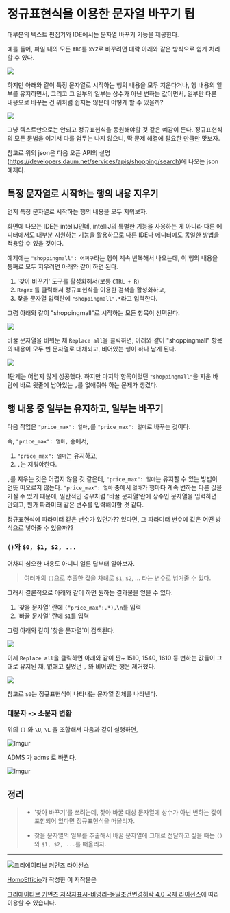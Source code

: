 # 정규표현식을 이용한 문자열 바꾸기 팁

대부분의 텍스트 편집기와 IDE에서는 문자열 바꾸기 기능을 제공한다.

예를 들어, 파일 내의 모든 `ABC`를 `XYZ`로 바꾸려면 대략 아래와 같은 방식으로 쉽게 처리할 수 있다.

![](http://i.imgur.com/ESQjmfG.png)

하지만 아래와 같이 특정 문자열로 시작하는 행의 내용을 모두 지운다거나, 행 내용의 일부를 유지하면서, 그리고 그 일부의 일부는 상수가 아닌 변하는 값이면서, 일부만 다른 내용으로 바꾸는 건 위처럼 쉽지는 않은데 어떻게 할 수 있을까?

![](http://i.imgur.com/9nmWgsN.png)

그냥 텍스트만으로는 안되고 정규표현식을 동원해야할 것 같은 예감이 든다.
정규표현식의 모든 문법을 여기서 다룰 엄두는 나지 않으니, 딱 문제 해결에 필요한 만큼만 맛보자.

참고로 위의 json은 다음 오픈 API의 설명(https://developers.daum.net/services/apis/shopping/search)에 나오는 json 예제다.

## 특정 문자열로 시작하는 행의 내용 지우기

먼저 특정 문자열로 시작하는 행의 내용을 모두 지워보자.

화면에 나오는 IDE는 intelliJ인데, intelliJ의 특별한 기능을 사용하는 게 아니라 다른 에디터에서도 대부분 지원하는 기능을 활용하므로 다른 IDE나 에디터에도 동일한 방법을 적용할 수 있을 것이다.

예제에는 `"shoppingmall": 어쩌구`라는 행이 계속 반복해서 나오는데, 이 행의 내용을 통째로 모두 지우려면 아래와 같이 하면 된다.

1. '찾아 바꾸기' 도구를 활성화해서(보통 `CTRL + R`)
1. `Regex` 를 클릭해서 정규표현식을 이용한 검색을 활성화하고,
1. 찾을 문자열 입력란에 `"shoppingmall".*`라고 입력한다.

그럼 아래와 같이 "shoppingmall"로 시작하는 모든 항목이 선택된다.

![](http://i.imgur.com/ONp05pK.png)

바꿀 문자열을 비워둔 채 `Replace all`을 클릭하면, 아래와 같이 "shoppingmall" 항목의 내용이 모두 빈 문자열로 대체되고, 비어있는 행이 하나 남게 된다.

![](http://i.imgur.com/7TUobFR.png)

1단계는 어렵지 않게 성공했다. 하지만 마지막 항목이었던 `"shoppingmall"`을 지운 바람에 바로 윗줄에 남아있는 `,`를 없애줘야 하는 문제가 생겼다.

## 행 내용 중 일부는 유지하고, 일부는 바꾸기 

다음 작업은 `"price_max": 얼마,`를 `"price_max": 얼마`로 바꾸는 것이다.

즉, `"price_max": 얼마,` 중에서,

1. `"price_max": 얼마`는 유지하고,
1. `,`는 지워야한다.

`,`를 지우는 것은 어렵지 않을 것 같은데, `"price_max": 얼마`는 유지할 수 있는 방법이 언뜻 떠오르지 않는다. `"price_max": 얼마` 중에서 `얼마`가 행마다 계속 변하는 다른 값을 가질 수 있기 때문에, 일반적인 경우처럼 '바꿀 문자열'란에 상수인 문자열을 입력하면 안되고, 뭔가 파라미터 같은 변수를 입력해야할 것 같다.

정규표현식에 파라미터 같은 변수가 있던가??
있다면, 그 파라미터 변수에 값은 어떤 방식으로 넣어줄 수 있을까??

### `()`와 `$0, $1, $2, ...`

어차피 심오한 내용도 아니니 얼른 답부터 알아보자.

>여러개의 `()`으로 추출한 값을 차례로 `$1`, `$2`, ... 라는 변수로 넘겨줄 수 있다.

그래서 결론적으로 아래와 같이 하면 원하는 결과물을 얻을 수 있다.

1. '찾을 문자열' 란에 `("price_max":.*),\n`를 입력
2. '바꿀 문자열' 란에 `$1`를 입력

그럼 아래와 같이 '찾을 문자열'이 검색된다.

![](http://i.imgur.com/f26DX78.png)

이제 `Replace all`을 클릭하면 아래와 같이 짠~
1510, 1540, 1610 등 변하는 값들이 그대로 유지된 채, 없애고 싶었던 `,` 와 비어있는 행은 제거했다.

![](http://i.imgur.com/udlFA1d.png)

참고로 `$0`는 정규표현식이 나타내는 문자열 전체를 나타낸다.

### 대문자 -> 소문자 변환

위의 `()` 와 `\U`, `\L` 을 조합해서 다음과 같이 실행하면,

![Imgur](https://i.imgur.com/BwZBTqs.png)

ADMS 가 adms 로 바뀐다.

![Imgur](https://i.imgur.com/WYKKL3D.png)


## 정리

> - '찾아 바꾸기'를 쓰려는데, 찾아 바꿀 대상 문자열에 상수가 아닌 변하는 값이 포함되어 있다면 정규표현식을 떠올리자.
>
> - 찾을 문자열의 일부를 추출해서 바꿀 문자열에 그대로 전달하고 싶을 때는 `()`와 `$1, $2, ...`를 떠올리자. 


----
<a rel="license" href="http://creativecommons.org/licenses/by-nc-sa/4.0/"><img alt="크리에이티브 커먼즈 라이선스" style="border-width:0" src="https://i.creativecommons.org/l/by-nc-sa/4.0/88x31.png" /></a>

<a href='https://www.facebook.com/hanmomhanda' target='_blank'>HomoEfficio</a>가 작성한 이 저작물은

<a rel="license" href="http://creativecommons.org/licenses/by-nc-sa/4.0/">크리에이티브 커먼즈 저작자표시-비영리-동일조건변경허락 4.0 국제 라이선스</a>에 따라 이용할 수 있습니다.
